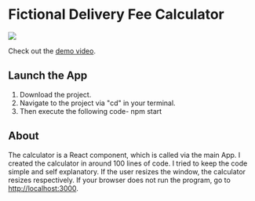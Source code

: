 # Fictional Delivery Fee Calculator 

<img src="https://images.squarespace-cdn.com/content/v1/587b630aebbd1ab22efeeb6b/0971726a-90a6-4e20-b56d-635c29fbc7a7/Delivery+fee+calculator+image.png"/>

Check out the [demo video](https://youtu.be/jOFY6kj2yzU).

## Launch the App

1) Download the project.
2) Navigate to the project via "cd" in your terminal.
3) Then execute the following code- npm start


## About

The calculator is a React component, which is called via the main App. I created the calculator in around 100 lines of code. I tried to keep the code simple and self explanatory. If the user resizes the window, the calculator resizes respectively. If your browser does not run the program, go to [http://localhost:3000](http://localhost:3000).
